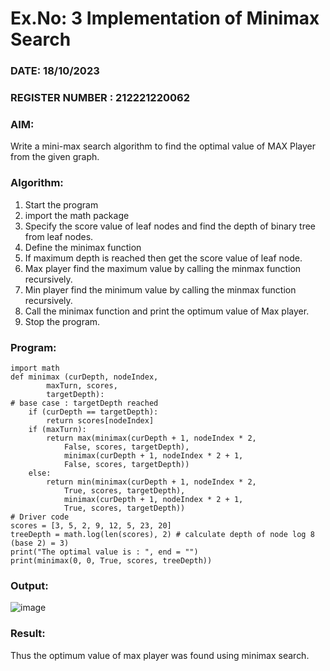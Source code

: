 # Ex.No: 3  Implementation of Minimax Search
### DATE:   18/10/2023                                                                         
### REGISTER NUMBER :  212221220062
### AIM: 
Write a mini-max search algorithm to find the optimal value of MAX Player from the given graph.
### Algorithm:
1. Start the program
2. import the math package
3. Specify the score value of leaf nodes and find the depth of binary tree from leaf nodes.
4. Define the minimax function
5. If maximum depth is reached then get the score value of leaf node.
6. Max player find the maximum value by calling the minmax function recursively.
7. Min player find the minimum value by calling the minmax function recursively.
8. Call the minimax function  and print the optimum value of Max player.
9. Stop the program. 

### Program:
```
import math
def minimax (curDepth, nodeIndex,
        maxTurn, scores,
        targetDepth):
# base case : targetDepth reached
    if (curDepth == targetDepth):
        return scores[nodeIndex]
    if (maxTurn):
        return max(minimax(curDepth + 1, nodeIndex * 2,
            False, scores, targetDepth),
            minimax(curDepth + 1, nodeIndex * 2 + 1,
            False, scores, targetDepth))
    else:
        return min(minimax(curDepth + 1, nodeIndex * 2,
            True, scores, targetDepth),
            minimax(curDepth + 1, nodeIndex * 2 + 1,
            True, scores, targetDepth))
# Driver code
scores = [3, 5, 2, 9, 12, 5, 23, 20]
treeDepth = math.log(len(scores), 2) # calculate depth of node log 8 (base 2) = 3)
print("The optimal value is : ", end = "")
print(minimax(0, 0, True, scores, treeDepth))
```
### Output:
![image](https://github.com/nithish143257/AI_Lab_2023-24/assets/113762839/08b00b76-4a81-443a-bf05-b5c144d5c48f)



### Result:
Thus the optimum value of max player was found using minimax search.
